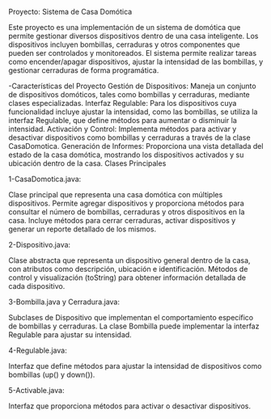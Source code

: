 Proyecto: Sistema de Casa Domótica

Este proyecto es una implementación de un sistema de domótica que permite gestionar diversos dispositivos dentro de una casa inteligente. Los dispositivos incluyen bombillas, cerraduras y otros componentes que pueden ser controlados y monitoreados. El sistema permite realizar tareas como encender/apagar dispositivos, ajustar la intensidad de las bombillas, y gestionar cerraduras de forma programática.

-Características del Proyecto
Gestión de Dispositivos: Maneja un conjunto de dispositivos domóticos, tales como bombillas y cerraduras, mediante clases especializadas.
Interfaz Regulable: Para los dispositivos cuya funcionalidad incluye ajustar la intensidad, como las bombillas, se utiliza la interfaz Regulable, que define métodos para aumentar o disminuir la intensidad.
Activación y Control: Implementa métodos para activar y desactivar dispositivos como bombillas y cerraduras a través de la clase CasaDomotica.
Generación de Informes: Proporciona una vista detallada del estado de la casa domótica, mostrando los dispositivos activados y su ubicación dentro de la casa.
Clases Principales

1-CasaDomotica.java:

Clase principal que representa una casa domótica con múltiples dispositivos.
Permite agregar dispositivos y proporciona métodos para consultar el número de bombillas, cerraduras y otros dispositivos en la casa.
Incluye métodos para cerrar cerraduras, activar dispositivos y generar un reporte detallado de los mismos.

2-Dispositivo.java:

Clase abstracta que representa un dispositivo general dentro de la casa, con atributos como descripción, ubicación e identificación.
Métodos de control y visualización (toString) para obtener información detallada de cada dispositivo.

3-Bombilla.java y Cerradura.java:

Subclases de Dispositivo que implementan el comportamiento específico de bombillas y cerraduras.
La clase Bombilla puede implementar la interfaz Regulable para ajustar su intensidad.

4-Regulable.java:

Interfaz que define métodos para ajustar la intensidad de dispositivos como bombillas (up() y down()).

5-Activable.java:

Interfaz que proporciona métodos para activar o desactivar dispositivos.
